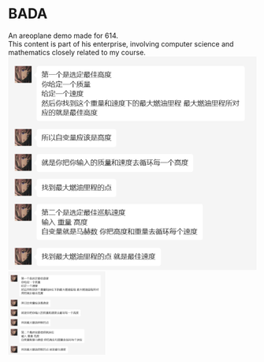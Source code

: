 # BADA
An areoplane demo made for 614.
<br/>
This content is part of his enterprise, involving computer science and mathematics closely related to my course.
<br/>
![image](https://github.com/ToSniperSam/BADA-MODEL/blob/main/python/pic.png)
<img src="https://github.com/ToSniperSam/BADA-MODEL/blob/main/python/pic.png" style="zoom: 22%;" />
